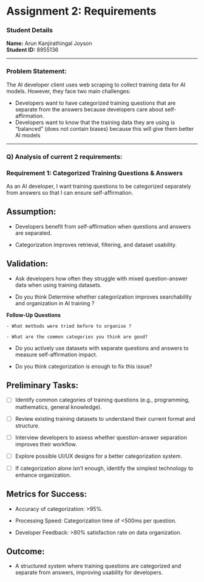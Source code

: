 # Assignment 2: Requirements

### Student Details

**Name:** Arun Kanjirathingal Joyson  
**Student ID:** 8955136

---

### Problem Statement:

The AI developer client uses web scraping to collect training data for AI models. However, they face two main challenges:

- Developers want to have categorized training questions that are separate from the answers because developers care about self-affirmation.
- Developers want to know that the training data they are using is “balanced” (does not contain biases) because this will give them better AI models

---
### Q) Analysis of current 2 requirements: 

### Requirement 1: Categorized Training Questions & Answers

As an AI developer, I want training questions to be categorized separately from answers so that I can ensure self-affirmation.

## Assumption:

- Developers benefit from self-affirmation when questions and answers are separated.

- Categorization improves retrieval, filtering, and dataset usability.

## Validation:

- Ask developers how often they struggle with mixed question-answer data when using training datasets.

- Do you think Determine whether categorization improves searchability and organization in AI training ? 

**Follow-Up Questions**
	
    - What methods were tried before to organise ?

    - What are the common categories you think are good?

- Do you  actively use datasets with separate questions and answers to measure self-affirmation impact.

- Do you think categorization is enough to fix this issue?

## Preliminary Tasks:

- [ ] Identify common categories of training questions (e.g., programming, mathematics, general knowledge).

- [ ] Review existing training datasets to understand their current format and structure.

- [ ] Interview developers to assess whether question-answer separation improves their workflow.

- [ ] Explore possible UI/UX designs for a better categorization system.

- [ ] If categorization alone isn’t enough, identify the simplest technology to enhance organization.

## Metrics for Success:

- Accuracy of categorization: >95%.

- Processing Speed: Categorization time of <500ms per question.

- Developer Feedback: >80% satisfaction rate on data organization.

## Outcome:

- A structured system where training questions are categorized and separate from answers, improving usability for developers.

